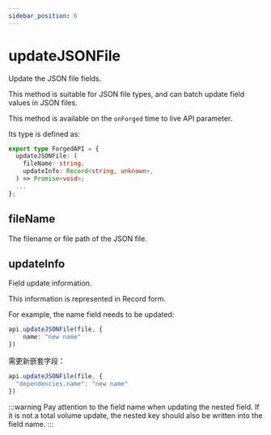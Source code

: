 ```yaml
---
sidebar_position: 6
---
```


# updateJSONFile

Update the JSON file fields.

This method is suitable for JSON file types, and can batch update field values in JSON files.

This method is available on the `onForged` time to live API parameter.

Its type is defined as:

```ts
export type ForgedAPI = {
  updateJSONFile: (
    fileName: string,
    updateInfo: Record<string, unknown>,
  ) => Promise<void>;
  ...
};
```

## fileName

The filename or file path of the JSON file.

## updateInfo

Field update information.

This information is represented in Record form.

For example, the name field needs to be updated:


```ts
api.updateJSONFile(file, {
    name: "new name"
})
```

需更新嵌套字段：

```ts
api.updateJSONFile(file, {
  "dependencies.name": "new name"
})
```

:::warning
Pay attention to the field name when updating the nested field. If it is not a total volume update, the nested key should also be written into the field name.
:::
